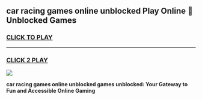 
## car racing games online unblocked Play Online 👋 Unblocked Games
<h3>
<a href="https://premium.freeplayer.one?title=car_racing_games_online_unblocked&ref=19F">CLICK TO PLAY</a></h3>
<hr>

<h3>
<a href="https://premium.freeplayer.one?title=car_racing_games_online_unblocked&ref=19F">CLICK 2 PLAY</a>
  
</h3>

<a href="https://premium.freeplayer.one?title=car_racing_games_online_unblocked&ref=19F"><img src="https://clearcache.store/games.png"></a>


**car racing games online unblocked games unblocked: Your Gateway to Fun and Accessible Online Gaming**

